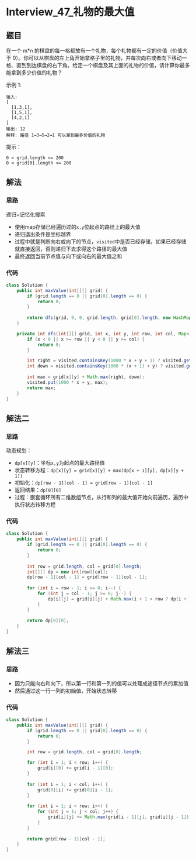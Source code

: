 # Interview_47_礼物的最大值
## 题目
在一个 m*n 的棋盘的每一格都放有一个礼物，每个礼物都有一定的价值（价值大于 0）。你可以从棋盘的左上角开始拿格子里的礼物，并每次向右或者向下移动一格、直到到达棋盘的右下角。给定一个棋盘及其上面的礼物的价值，请计算你最多能拿到多少价值的礼物？

示例 1:
```
输入: 
[
  [1,3,1],
  [1,5,1],
  [4,2,1]
]
输出: 12
解释: 路径 1→3→5→2→1 可以拿到最多价值的礼物
```
提示：
```
0 < grid.length <= 200
0 < grid[0].length <= 200
```
## 解法
### 思路
递归+记忆化搜索
- 使用map存储已经遍历过的`x,y`位起点的路径上的最大值
- 递归退出条件是坐标越界
- 过程中就是判断向右或向下的节点，`visited`中是否已经存储，如果已经存储就直接返回，否则递归下去求得这个路径的最大值
- 最终返回当前节点值与向下或向右的最大值之和
### 代码
```java
class Solution {
    public int maxValue(int[][] grid) {
        if (grid.length == 0 || grid[0].length == 0) {
            return 0;
        }
        
        return dfs(grid, 0, 0, grid.length, grid[0].length, new HashMap<>());
    }

    private int dfs(int[][] grid, int x, int y, int row, int col, Map<Integer, Integer> visited) {
        if (x < 0 || x >= row || y < 0 || y >= col) {
            return 0;
        }

        int right = visited.containsKey(1000 * x + y + 1) ? visited.get(1000 * x + y + 1) : dfs(grid, x, y + 1, row, col, visited);
        int down = visited.containsKey(1000 * (x + 1) + y) ? visited.get(1000 * (x + 1) + y) : dfs(grid, x + 1, y, row, col, visited);
        
        int max = grid[x][y] + Math.max(right, down);
        visited.put(1000 * x + y, max);
        return max;
    }
}
```
## 解法二
### 思路
动态规划：
- `dp[x][y]`：坐标`x,y`为起点的最大路径值
- 状态转移方程：`dp[x][y] = grid[x][y] + max(dp[x + 1][y], dp[x][y + 1])`
- 初始化：`dp[row - 1][col - 1] = grid[row - 1][col - 1]`
- 返回结果：`dp[0][0]`
- 过程：嵌套循环所有二维数组节点，从行和列的最大值开始向前遍历，遍历中执行状态转移方程
### 代码
```java
class Solution {
    public int maxValue(int[][] grid) {
        if (grid.length == 0 || grid[0].length == 0) {
            return 0;
        }
        
        int row = grid.length, col = grid[0].length;
        int[][] dp = new int[row][col];
        dp[row - 1][col - 1] = grid[row - 1][col - 1];
        
        for (int i = row - 1; i >= 0; i--) {
            for (int j = col - 1; j >= 0; j--) {
                dp[i][j] = grid[i][j] + Math.max(i + 1 < row ? dp[i + 1][j] : 0, j + 1 < col ? dp[i][j + 1] : 0);
            }
        }
        
        return dp[0][0];
    }
}
```
## 解法三
### 思路
- 因为只能向右和向下，所以第一行和第一列的值可以处理成途径节点的累加值
- 然后通过这一行一列的初始值，开始状态转移
### 代码
```java
class Solution {
    public int maxValue(int[][] grid) {
        if (grid.length == 0 || grid[0].length == 0) {
            return 0;
        }

        int row = grid.length, col = grid[0].length;

        for (int i = 1; i < row; i++) {
            grid[i][0] += grid[i - 1][0];
        }
        
        for (int i = 1; i < col; i++) {
            grid[0][i] += grid[0][i - 1];
        }
        
        for (int i = 1; i < row; i++) {
            for (int j = 1; j < col; j++) {
                grid[i][j] += Math.max(grid[i - 1][j], grid[i][j - 1]);
            }
        }
        
        return grid[row - 1][col - 1];
    }
}
```